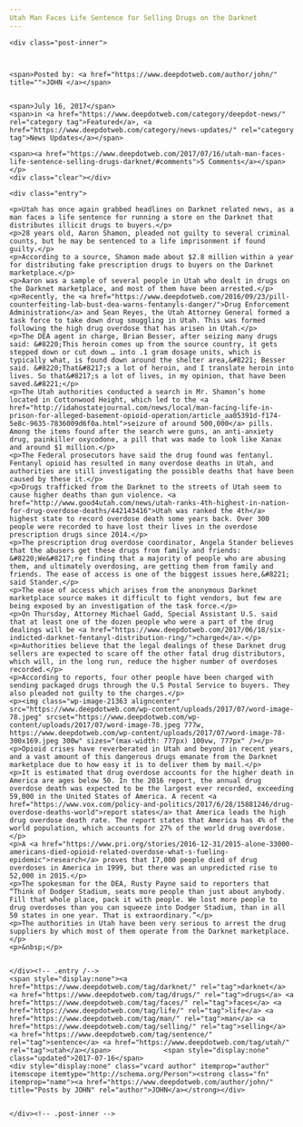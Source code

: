 ```yaml
---
Utah Man Faces Life Sentence for Selling Drugs on the Darknet
---
```

<article class="post-listing post-21359 post type-post status-publish format-standard has-post-thumbnail hentry  tag-darknet tag-faces tag-life tag-man tag-selling tag-sentence tag-utah">
    
    <div class="post-inner">
    
    
        
    <span>Posted by: <a href="https://www.deepdotweb.com/author/john/" title="">JOHN </a></span>
    
    
    <span>July 16, 2017</span>
    <span>in <a href="https://www.deepdotweb.com/category/deepdot-news/" rel="category tag">Featured</a>, <a href="https://www.deepdotweb.com/category/news-updates/" rel="category tag">News Updates</a></span>
    
    <span><a href="https://www.deepdotweb.com/2017/07/16/utah-man-faces-life-sentence-selling-drugs-darknet/#comments">5 Comments</a></span>
    </p>
    <div class="clear"></div>
    
    <div class="entry">
    
    <p>Utah has once again grabbed headlines on Darknet related news, as a man faces a life sentence for running a store on the Darknet that distributes illicit drugs to buyers.</p>
    <p>28 years old, Aaron Shamon, pleaded not guilty to several criminal counts, but he may be sentenced to a life imprisonment if found guilty.</p>
    <p>According to a source, Shamon made about $2.8 million within a year for distributing fake prescription drugs to buyers on the Darknet marketplace.</p>
    <p>Aaron was a sample of several people in Utah who dealt in drugs on the Darknet marketplace, and most of them have been arrested.</p>
    <p>Recently, the <a href="https://www.deepdotweb.com/2016/09/23/pill-counterfeiting-lab-bust-dea-warns-fentanyls-danger/">Drug Enforcement Administration</a> and Sean Reyes, the Utah Attorney General formed a task force to take down drug smuggling in Utah. This was formed following the high drug overdose that has arisen in Utah.</p>
    <p>The DEA agent in charge, Brian Besser, after seizing many drugs said: &#8220;This heroin comes up from the source country, it gets stepped down or cut down … into .1 gram dosage units, which is typically what, is found down around the shelter area,&#8221; Besser said. &#8220;That&#8217;s a lot of heroin, and I translate heroin into lives. So that&#8217;s a lot of lives, in my opinion, that have been saved.&#8221;</p>
    <p>The Utah authorities conducted a search in Mr. Shamon’s home located in Cottonwood Height, which led to the <a href="http://idahostatejournal.com/news/local/man-facing-life-in-prison-for-alleged-basement-opioid-operation/article_aa05391d-f174-5e8c-9635-7836009d6f0a.html">seizure of around 500,000</a> pills. Among the items found after the search were guns, an anti-anxiety drug, painkiller oxycodone, a pill that was made to look like Xanax and around $1 million.</p>
    <p>The Federal prosecutors have said the drug found was fentanyl. Fentanyl opioid has resulted in many overdose deaths in Utah, and authorities are still investigating the possible deaths that have been caused by these it.</p>
    <p>Drugs trafficked from the Darknet to the streets of Utah seem to cause higher deaths than gun violence. <a href="http://www.good4utah.com/news/utah-ranks-4th-highest-in-nation-for-drug-overdose-deaths/442143416">Utah was ranked the 4th</a> highest state to record overdose death some years back. Over 300 people were recorded to have lost their lives in the overdose prescription drugs since 2014.</p>
    <p>The prescription drug overdose coordinator, Angela Stander believes that the abusers get these drugs from family and friends: &#8220;We&#8217;re finding that a majority of people who are abusing them, and ultimately overdosing, are getting them from family and friends. The ease of access is one of the biggest issues here,&#8221; said Stander.</p>
    <p>The ease of access which arises from the anonymous Darknet marketplace source makes it difficult to fight vendors, but few are being exposed by an investigation of the task force.</p>
    <p>On Thursday, Attorney Michael Gadd, Special Assistant U.S. said that at least one of the dozen people who were a part of the drug dealings will be <a href="https://www.deepdotweb.com/2017/06/18/six-indicted-darknet-fentanyl-distribution-ring/">charged</a>.</p>
    <p>Authorities believe that the legal dealings of these Darknet drug sellers are expected to scare off the other fatal drug distributors, which will, in the long run, reduce the higher number of overdoses recorded.</p>
    <p>According to reports, four other people have been charged with sending packaged drugs through the U.S Postal Service to buyers. They also pleaded not guilty to the charges.</p>
    <p><img class="wp-image-21363 aligncenter" src="https://www.deepdotweb.com/wp-content/uploads/2017/07/word-image-78.jpeg" srcset="https://www.deepdotweb.com/wp-content/uploads/2017/07/word-image-78.jpeg 777w, https://www.deepdotweb.com/wp-content/uploads/2017/07/word-image-78-300x169.jpeg 300w" sizes="(max-width: 777px) 100vw, 777px" /></p>
    <p>Opioid crises have reverberated in Utah and beyond in recent years, and a vast amount of this dangerous drugs emanate from the Darknet marketplace due to how easy it is to deliver them by mail.</p>
    <p>It is estimated that drug overdose accounts for the higher death in America are ages below 50. In the 2016 report, the annual drug overdose death was expected to be the largest ever recorded, exceeding 59,000 in the United States of America. A recent <a href="https://www.vox.com/policy-and-politics/2017/6/28/15881246/drug-overdose-deaths-world">report states</a> that America leads the high drug overdose death rate. The report states that America has 4% of the world population, which accounts for 27% of the world drug overdose.</p>
    <p>A <a href="https://www.pri.org/stories/2016-12-31/2015-alone-33000-americans-died-opioid-related-overdose-what-s-fueling-epidemic">research</a> proves that 17,000 people died of drug overdoses in America in 1999, but there was an unpredicted rise to 52,000 in 2015.</p>
    <p>The spokesman for the DEA, Rusty Payne said to reporters that “Think of Dodger Stadium, seats more people than just about anybody. Fill that whole place, pack it with people. We lost more people to drug overdoses than you can squeeze into Dodger Stadium, than in all 50 states in one year. That is extraordinary.”</p>
    <p>The authorities in Utah have been very serious to arrest the drug suppliers by which most of them operate from the Darknet marketplace.</p>
    <p>&nbsp;</p>
    
    
    </div><!-- .entry /-->
    <span style="display:none"><a href="https://www.deepdotweb.com/tag/darknet/" rel="tag">darknet</a> <a href="https://www.deepdotweb.com/tag/drugs/" rel="tag">drugs</a> <a href="https://www.deepdotweb.com/tag/faces/" rel="tag">faces</a> <a href="https://www.deepdotweb.com/tag/life/" rel="tag">life</a> <a href="https://www.deepdotweb.com/tag/man/" rel="tag">man</a> <a href="https://www.deepdotweb.com/tag/selling/" rel="tag">selling</a> <a href="https://www.deepdotweb.com/tag/sentence/" rel="tag">sentence</a> <a href="https://www.deepdotweb.com/tag/utah/" rel="tag">utah</a></span>				<span style="display:none" class="updated">2017-07-16</span>
    <div style="display:none" class="vcard author" itemprop="author" itemscope itemtype="http://schema.org/Person"><strong class="fn" itemprop="name"><a href="https://www.deepdotweb.com/author/john/" title="Posts by JOHN" rel="author">JOHN</a></strong></div>
    
    
    </div><!-- .post-inner -->
</article><!-- .post-listing -->

